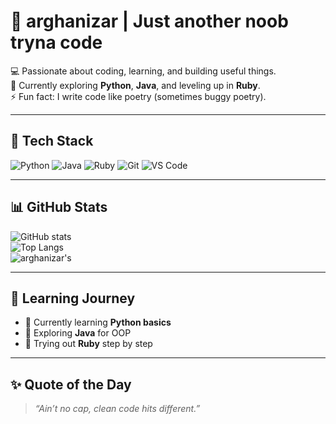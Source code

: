 # 🌌 arghanizar | Just another noob tryna code 

💻 Passionate about coding, learning, and building useful things.  
🌱 Currently exploring **Python**, **Java**, and leveling up in **Ruby**.  
⚡ Fun fact: I write code like poetry (sometimes buggy poetry).  

---

## 🚀 Tech Stack
![Python](https://img.shields.io/badge/Python-3776AB?style=for-the-badge&logo=python&logoColor=white)
![Java](https://img.shields.io/badge/Java-007396?style=for-the-badge&logo=java&logoColor=white)
![Ruby](https://img.shields.io/badge/Ruby-CC342D?style=for-the-badge&logo=ruby&logoColor=white)
![Git](https://img.shields.io/badge/Git-F05032?style=for-the-badge&logo=git&logoColor=white)
![VS Code](https://img.shields.io/badge/VS%20Code-0078d7?style=for-the-badge&logo=visual-studio-code&logoColor=white)

---

## 📊 GitHub Stats
![GitHub stats](https://github-readme-stats.vercel.app/api?username=arghanizar&show_icons=true&theme=tokyonight)  
![Top Langs](https://github-readme-stats.vercel.app/api/top-langs/?username=arghanizar&layout=compact&theme=tokyonight)  
![arghanizar's](https://github-readme-stats.vercel.app/api?username=arghanizar&theme=vue-dark&show_icons=true&hide_border=true&count_private=true)

---

## 🌱 Learning Journey
- 🚀 Currently learning **Python basics**  
- 📘 Exploring **Java** for OOP  
- 💎 Trying out **Ruby** step by step  

---

## ✨ Quote of the Day
> *“Ain’t no cap, clean code hits different.”*
